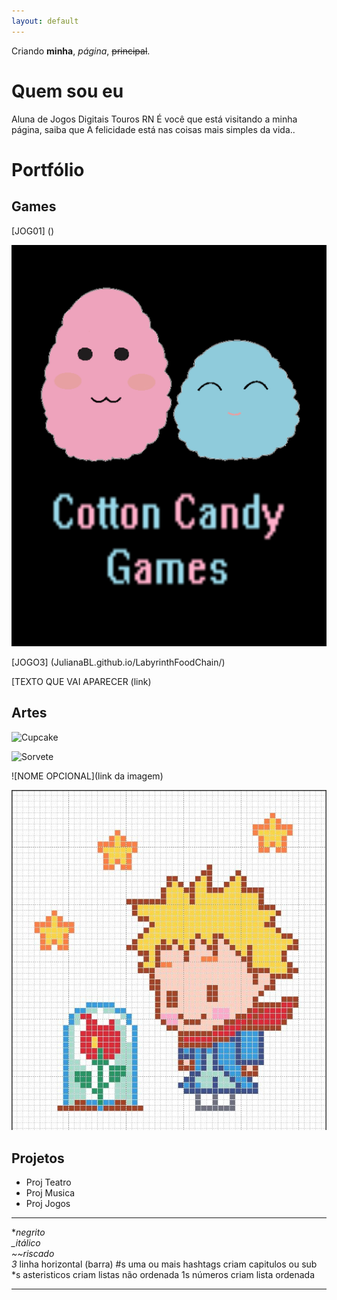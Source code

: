 ```yaml
---
layout: default
---
```


Criando **minha**, _página_, ~~principal~~.

# Quem sou eu

Aluna de Jogos Digitais
Touros RN
É você que está visitando a minha página, saiba que A felicidade está nas coisas mais simples da vida..


# Portfólio

## Games

[JOG01] ()

[ ![](Jogo2.png)](JulianaBL.github.io/Ventania/)

[JOGO3] (JulianaBL.github.io/LabyrinthFoodChain/)

[TEXTO QUE VAI APARECER (link)


## Artes

![Cupcake](https://s3.amazonaws.com/kandipatternspatterns/food/4543-Cupcake.png)

![Sorvete](https://i.pinimg.com/736x/be/a9/fc/bea9fc89d259a120f42ee0e792d0a8df--kandi-sprites.jpg)

![NOME OPCIONAL](link da imagem)

![](pequenoPrincip.jpg)



## Projetos
* Proj Teatro 
* Proj Musica 
* Proj Jogos

*  *   *

**negrito    
_itálico    
~~riscado   
3* linha horizontal (barra)
#s uma ou mais hashtags criam capitulos ou sub
*s asteristicos criam listas não ordenada
1s números criam lista ordenada 

*  *  * 
